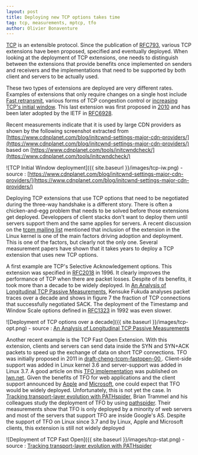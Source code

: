 ```yaml
---
layout: post
title: Deploying new TCP options takes time
tag: tcp, measurements, mptcp, tfo
author: Olivier Bonaventure
---
```


[TCP](https://tools.ietf.org/html/rfc793) is an extensible protocol. Since the publication
of [RFC793](https://tools.ietf.org/html/rfc793), various TCP extensions have been proposed,
specified and eventually deployed. When looking at the deployment of TCP extensions, one
needs to distinguish between the extensions that provide benefits once implemented on senders
and receivers and the implementations that need to be supported by both client and servers
to be actually used. 

These two types of extensions are deployed are very different rates. Examples of extensions
that only require changes on a single host include [Fast retransmit](https://tools.ietf.org/html/rfc2001), various forms of TCP congestion control or [increasing TCP's initial window](https://tools.ietf.org/html/rfc6928). This last extension was first proposed in [2010](https://tools.ietf.org/html/draft-hkchu-tcpm-initcwnd-00) and has been later adopted by the IETF in [RFC6928](https://tools.ietf.org/html/rfc6928).

Recent measurements indicate that it is used by large CDN providers as shown by the following screenshot extracted from [https://www.cdnplanet.com/blog/initcwnd-settings-major-cdn-providers/](https://www.cdnplanet.com/blog/initcwnd-settings-major-cdn-providers/) based on [https://www.cdnplanet.com/tools/initcwndcheck/](https://www.cdnplanet.com/tools/initcwndcheck/)

![TCP Initial Window deployment]({{ site.baseurl }}/images/tcp-iw.png) - source : [https://www.cdnplanet.com/blog/initcwnd-settings-major-cdn-providers/](https://www.cdnplanet.com/blog/initcwnd-settings-major-cdn-providers/)

Deploying TCP extensions that use TCP options that need to be negotiated during the three-way
handshake is a different story. There is often a chicken-and-egg problem that needs to
be solved before those extensions get deployed. Developpers of client stacks don't want to
deploy them until servers support them and the same applies for servers. A recent
discussion on the [tcpm mailing list](https://www.ietf.org/mailman/listinfo/tcpm) mentioned that
inclusion of the extension in the Linux kernel is one of the main factors driving adoption and
deployment. This is one of the factors, but clearly not the only one. Several measurement
papers have shown that it takes years to deploy a TCP extension that uses new TCP options.

A first example are TCP's Selective Acknowledgement options. This extension was specified in
[RFC2018](https://tools.ietf.org/html/rfc2018) in 1996. It clearly improves the performance of
TCP when there are packet losses. Despite of its benefits, it took more than a decade to be widely
deployed. In [An Analysis of Longitudinal TCP Passive Measurements](https://link.springer.com/chapter/10.1007/978-3-642-20305-3_3), Kensuke Fukuda analyses
packet traces over a decade and shows in figure 7 the fraction of TCP connections that successfully
negotiated SACK. The deployment of the Timestamp and Window Scale options defined in [RFC1323](https://tools.ietf.org/html/rfc1323) in 1992 was even slower.

![Deployment of TCP options over a decade]({{ site.baseurl }}/images/tcp-opt.png) - source : [An Analysis of Longitudinal TCP Passive Measurements](https://link.springer.com/chapter/10.1007/978-3-642-20305-3_3)

Another recent example is the TCP Fast Open Extension. With this extension, clients and servers
can send data inside the SYN and SYN+ACK packets to speed up the exchange of data on short TCP
connections. TFO was initially proposed in 2011 in [draft-cheng-tcpm-fastopen-00 ](https://tools.ietf.org/html/draft-cheng-tcpm-fastopen-00). Client-side support was added in
Linux kernel 3.6 and server-support was added in Linux 3.7. A good article on this [TFO implementation](https://lwn.net/Articles/508865/) was published on [lwn.net](https://lwn.net).
Given the benefits of TFO for web applications and the client support announced by [Apple](https://www.ietf.org/proceedings/94/slides/slides-94-tcpm-13.pdf) and [Microsoft](https://blogs.technet.microsoft.com/networking/2016/07/18/announcing-new-transport-advancements-in-the-anniversary-update-for-windows-10-and-windows-server-2016/), one could expect that
TFO would be widely deployed. Unfortunately, this is not yet the case. In [Tracking transport-layer evolution with PATHspider](https://irtf.org/anrw/2017/anrw17-final16.pdf), Brian Trammel and his colleagues study the deployment of TFO by using [pathspider](https://pathspider.net). Their
measurements show that TFO is only deployed by a minority of web servers and most of the servers that
support TFO are inside Google's AS. Despite the support of TFO on Linux since 3.7 and by Linux,
Apple and Microsoft clients, this extension is still not widely deployed

![Deployment of TCP Fast Open]({{ site.baseurl }}/images/tcp-stat.png) - source : [Tracking transport-layer evolution with PATHspider](https://irtf.org/anrw/2017/anrw17-final16.pdf)


